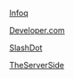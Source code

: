[Infoq](http://www.infoq.com/)

[Developer.com](http://www.javatpoint.com/)

[SlashDot](https://slashdot.org/)

[TheServerSide](http://www.theserverside.com/)
